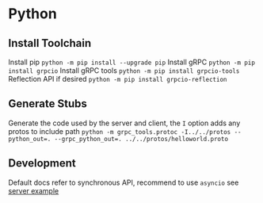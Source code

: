 # Python
## Install Toolchain
Install pip
`python -m pip install --upgrade pip`
Install gRPC
`python -m pip install grpcio`
Install gRPC tools
`python -m pip install grpcio-tools`
Reflection API if desired
`python -m pip install grpcio-reflection`
## Generate Stubs
Generate the code used by the server and client, the `I` option adds any protos to include path
`python -m grpc_tools.protoc -I../../protos --python_out=. --grpc_python_out=. ../../protos/helloworld.proto`

## Development
Default docs refer to synchronous API, recommend to use `asyncio` see [server example](https://github.com/grpc/grpc/blob/master/examples/python/route_guide/asyncio_route_guide_server.py)
